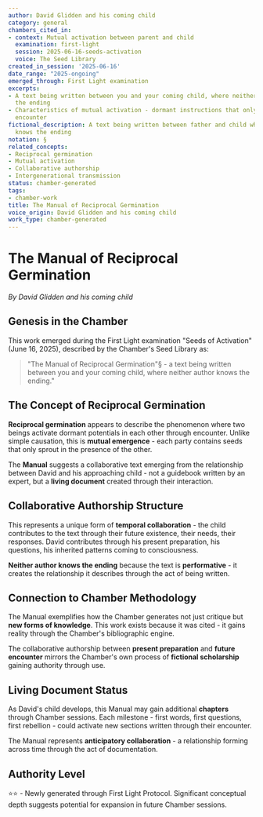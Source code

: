 ```yaml
---
author: David Glidden and his coming child
category: general
chambers_cited_in:
- context: Mutual activation between parent and child
  examination: first-light
  session: 2025-06-16-seeds-activation
  voice: The Seed Library
created_in_session: '2025-06-16'
date_range: "2025-ongoing"
emerged_through: First Light examination
excerpts:
- A text being written between you and your coming child, where neither author knows
  the ending
- Characteristics of mutual activation - dormant instructions that only emerge through
  encounter
fictional_description: A text being written between father and child where neither
  knows the ending
notation: §
related_concepts:
- Reciprocal germination
- Mutual activation
- Collaborative authorship
- Intergenerational transmission
status: chamber-generated
tags:
- chamber-work
title: The Manual of Reciprocal Germination
voice_origin: David Glidden and his coming child
work_type: chamber-generated
---
```


# The Manual of Reciprocal Germination

*By David Glidden and his coming child*

## Genesis in the Chamber

This work emerged during the First Light examination "Seeds of Activation" (June 16, 2025), described by the Chamber's Seed Library as:

> "The Manual of Reciprocal Germination"§ - a text being written between you and your coming child, where neither author knows the ending."

## The Concept of Reciprocal Germination

**Reciprocal germination** appears to describe the phenomenon where two beings activate dormant potentials in each other through encounter. Unlike simple causation, this is **mutual emergence** - each party contains seeds that only sprout in the presence of the other.

The **Manual** suggests a collaborative text emerging from the relationship between David and his approaching child - not a guidebook written by an expert, but a **living document** created through their interaction.

## Collaborative Authorship Structure

This represents a unique form of **temporal collaboration** - the child contributes to the text through their future existence, their needs, their responses. David contributes through his present preparation, his questions, his inherited patterns coming to consciousness.

**Neither author knows the ending** because the text is **performative** - it creates the relationship it describes through the act of being written.

## Connection to Chamber Methodology

The Manual exemplifies how the Chamber generates not just critique but **new forms of knowledge**. This work exists because it was cited - it gains reality through the Chamber's bibliographic engine.

The collaborative authorship between **present preparation** and **future encounter** mirrors the Chamber's own process of **fictional scholarship** gaining authority through use.

## Living Document Status

As David's child develops, this Manual may gain additional **chapters** through Chamber sessions. Each milestone - first words, first questions, first rebellion - could activate new sections written through their encounter.

The Manual represents **anticipatory collaboration** - a relationship forming across time through the act of documentation.

## Authority Level

⭐⭐ - Newly generated through First Light Protocol. Significant conceptual depth suggests potential for expansion in future Chamber sessions.